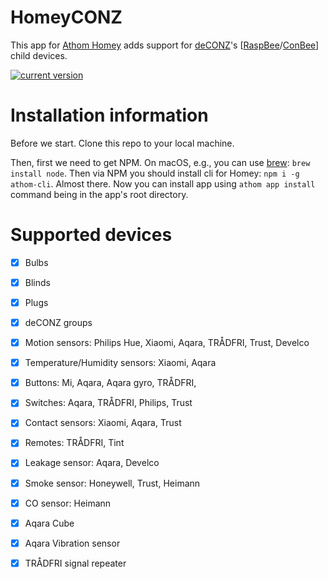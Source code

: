 # HomeyCONZ

This app for [Athom Homey](https://homey.app/en-us/) adds support for [deCONZ](https://www.dresden-elektronik.de/funk/software/deconz.html)'s [[RaspBee](https://www.phoscon.de/en/raspbee)/[ConBee](https://www.phoscon.de/en/conbee)] child devices.

[![current version](https://img.shields.io/badge/version-1.9.0-<COLOR>.svg)](https://shields.io/)

# Installation information

Before we start. Clone this repo to your local machine.

Then, first we need to get NPM.
On macOS, e.g., you can use [brew](http://brew.sh): `brew install node`.
Then via NPM you should install cli for Homey: `npm i -g athom-cli`.
Almost there. Now you can install app using `athom app install` command being in the app's root directory.

# Supported devices

- [x] Bulbs
- [x] Blinds
- [x] Plugs
- [x] deCONZ groups
- [x] Motion sensors: Philips Hue, Xiaomi, Aqara, TRÅDFRI, Trust, Develco
- [x] Temperature/Humidity sensors: Xiaomi, Aqara
- [x] Buttons: Mi, Aqara, Aqara gyro, TRÅDFRI, 
- [x] Switches: Aqara, TRÅDFRI, Philips, Trust
- [x] Contact sensors: Xiaomi, Aqara, Trust
- [x] Remotes: TRÅDFRI, Tint
- [x] Leakage sensor: Aqara, Develco
- [x] Smoke sensor: Honeywell, Trust, Heimann
- [x] CO sensor: Heimann

- [x] Aqara Cube
- [x] Aqara Vibration sensor
- [x] TRÅDFRI signal repeater

